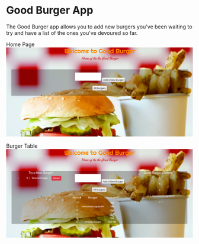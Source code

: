 <h1>Good Burger App</h1>

The Good Burger app allows you to add new burgers you've been waiting to try and have a list of the ones you've devoured so far.



Home Page
![alt tag](https://github.com/bghita/Burger/blob/master/screenshots/home.PNG)

Burger Table
![alt tag](https://github.com/bghita/Burger/blob/master/screenshots/select.PNG)
